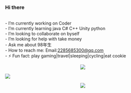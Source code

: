 ### Hi there  
<!-- 简介-->
<br/>-   I’m currently working on Coder
<br/>-   I’m currently learning java C# C++ Unity python
<br/>-   I’m looking to collaborate on byself
<br/>-   I’m looking for help with take money
<br/>-   Ask me about 98年生
<br/>-   How to reach me: Email:2285685300@qq.com
<br/>- ⚡ Fun fact: play gaming|travel|sleeping|cycling|eat cookie 
<br/>
<!--  GitHub访客徽章-->
<div align="center"> <img src="https://visitor-badge.glitch.me/badge?page_id=zhovy" /> </div>

<!-- 仓库统计信息-->
![](https://github-readme-stats.vercel.app/api?username=zhovy&theme=Gradient&bg_color=7A3CE8,78FFEE,73DFE8&show_icons=true)

<!--  语言排行-->
<!-- ![Top Langs](https://github-readme-stats.vercel.app/api/top-langs/?username=zhovy) -->

<!--  GitHub资料奖杯🏆-->
<!-- <div align="left"> <img src="https://github-profile-trophy.vercel.app/?username=zhovy" /> </div> -->
<!--  GitHub活动统计图-->
<div align="center"> <img src="https://activity-graph.herokuapp.com/graph?username=zhovy&theme=xcode" /> </div>





